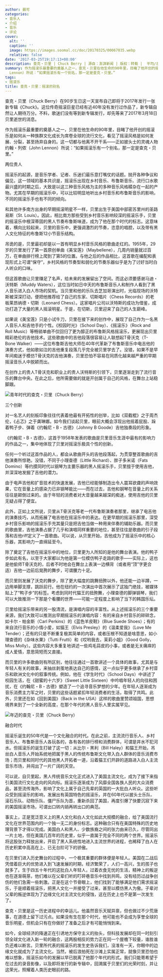 ```yaml
---
author: 聂可
categories:
- 音乐人
- 介绍
- 音乐
- 评论
cover:
  alt: ''
  caption: ''
  image: https://images.soomal.cc/doc/20170325/00067035.webp
  relative: false
date: '2017-03-25T19:17:13+08:00'
description: 查克・贝里 | Chuck Berry | 源自：澎湃新闻 | 版权：转载 |  平均/总评分：10.00/10
summary: 作为摇滚乐最重要的奠基人之一，查克・贝里在他生命的90年里，目睹了他开创的摇滚乐是如何从一种族群文化成长为席卷全球的流行文化，看见了摇滚风格是如何发展、分裂，甚至扬弃自身的。这一切都与他离不开干系――正如披头士的灵魂人物约翰・列侬（John
  Lennon）所说：“如果摇滚乐有一个别名，那一定是查克・贝里。”
tags:
- 摇滚乐
title: 查克・贝里：摇滚的别名
---
```


查克・贝里（Chuck Berry）在90岁生日这一天宣布自己即将于2017年发行一张新专辑《Chuck》。这位传奇摇滚巨星已经有近40年没有发行过作品了，新专辑自然让人期待万分。不料，歌迷们没有等到新专辑发行，却先等来了2017年3月18日贝里逝世的消息。

作为摇滚乐最重要的奠基人之一，贝里在他生命的90年里，目睹了他开创的摇滚乐是如何从一种族群文化成长为席卷全球的流行文化，看见了摇滚风格是如何发展、分裂，甚至扬弃自身的。这一切都与他离不开干系――正如披头士的灵魂人物约翰・列侬（John Lennon）所说：“如果摇滚乐有一个别名，那一定是查克・贝里。”

两位贵人

摇滚乐的起源，是音乐学者、记者、乐迷们最乐意打嘴仗的话题。抛开各种争议和偏见，这一领域的基本共识是，摇滚乐出现在乡村音乐、布鲁斯音乐、流行口水歌最兴盛的时期之后，大致是以这三种音乐风格为主的多种音乐风格糅杂在一起的产物。尤其在早期的摇滚乐中，可以比较明显地听出乡村音乐和布鲁斯音乐的影响，不同的摇滚乐手也有不同的倾向。

和其他许多南方出身的早期摇滚明星不一样，贝里出生于美国中部密苏里州的圣路易斯（St. Louis）。因此，相比南方那些受到乡村音乐影响较深的摇滚乐手，贝里的摇滚乐中根深蒂固的黑人节奏布鲁斯味道，成为了他在那个时代的标志。这意味着，横向比较起来，贝里的音乐中，更强调激烈的节奏，恣意的唱腔，以及带有黑人文化特征的布鲁斯12小节音乐结构。

吊诡的是，贝里最初却是以一首有明显乡村音乐风格的歌曲走红的。1955年，29岁的贝里发行了第一首原创单曲《美宝莲》（Maybellene），几周内销量就过百万，在单曲排行榜上爬到了第5的位置。与他之后的作品相比，这首歌在编配和表现形式上可谓“保守”，乡村风格的节奏型和弱化的节奏乐器似乎是为了讨好当时白人听众的口味。

但这首歌曲让贝里赚足了名声，给未来的发展留出了空间。而这必须要感谢马迪・沃特斯（Muddy Waters），这位当时如日中天的布鲁斯音乐人和制作人看到了黑人音乐进入白人市场的契机。当贝里和他的乐队去芝加哥演出时，光临现场的沃特斯被深深打动，便把他推荐给了自己的东家、切斯唱片（Chess Records）的老板莱昂纳德・切斯（Leonard Chess）。这家唱片公司以沃特斯的成功为借鉴，成功打造了大量的黑人摇滚明星。于是，在切斯，贝里迎来了自己的人生巅峰。

如果说《美宝莲》只是小试牛刀，贝里在接下来的创作中，展现了自己作为一名黑人音乐人和吉他手的个性。《校园时光》（School Day）、《摇滚乐》（Rock and Roll Music）等畅销单曲不仅回归了更为醇正的布鲁斯风格摇滚乐，更展现出贝里精彩绝伦的吉他技术。这些歌曲中的吉他段落很容易让人联想起T骨沃克（T-Bone Walker）――这位布鲁斯吉他大师在40年代革新了布鲁斯音乐中电吉他的演奏方式，他如歌如泣的吉他重复段落几乎完全被贝里学去了。没错，如果不是早年间痴迷于模仿T骨沃克的吉他演奏，贝里恐怕不容易在同质化越来越严重的早期摇滚音乐人中脱颖而出。

在创作上的贵人T骨沃克和职业上的贵人沃特斯的引领下，贝里逐渐走到了流行音乐的舞台中央。在此之后，他所需要做的就是开创属于自己的风格，在舞台上站稳脚跟。

![青年时代的查克・贝里（Chuck Berry）](https://images.soomal.cc/doc/20170325/00067033.webp)





三个创新

对一名艺人的刻板印象往往代表着他最有开拓性的创举，比如《双截棍》之于周杰伦，《忐忑》之于龚琳娜。如今我们谈起贝里，眼前大概会浮现出他摇着屁股、跺着鸭子步、弹着《约翰尼・B・古德》（Johnny B Goode）吉他独奏段的形象。

《约翰尼・B・古德》，这首于1958年发表的歌曲是贝里音乐生涯中最有的影响力的作品之一，集中地体现了贝里对摇滚乐极具个性的创新。

任何一个听过这首作品的人，都会从歌曲开头的吉他段落起，为贯穿整首歌曲的吉他演奏所惊艳。没错，不同于小理查德（Little Richard）、胖子多米诺（Fats Domino）等约摸同时代以钢琴为主要乐器的黑人摇滚乐手，贝里擅于使用吉他，并深深地发掘了吉他的潜力。

由于电声吉他和扩音技术的快速发展，吉他已经能够制造出令人震耳欲聋的声响效果，它在音量上的感染力已非钢琴能比――而在过去，吉他和钢琴在音量上的关系往往是颠倒过来的。由于年轻的消费者对大音量越来越深的痴迷，使用吉他的贝里无疑占得了便宜。

此外，正如上文所说，贝里从T骨沃克等老一代布鲁斯演奏者那里，继承了电吉他的演奏技巧，从而拓展了电吉他在摇滚乐中的表达。在更早期的摇滚乐那里，深受乡村音乐影响的摇滚乐手充其量只是把吉他当做一种用来伴奏的辅助乐器。而贝里的歌曲里，吉他演奏占据了几乎和演唱同样重要的地位，甚至往往是歌曲的引子段落和吉他riff定义了一首歌曲。可以说，从贝里开始，吉他成为了摇滚乐中的核心乐器，其影响力一直绵延至今。

除了奠定了吉他在摇滚乐中的地位，贝里更为人所知的是他的舞台表演。他的鸭子步如此有名，以至于大家都以为他是第一位模仿鸭子走路的歌手――实际上，这也是他偷师T骨沃克的，后者不时地会在舞台上表演一边横背（或者用“顶”字更合适）吉他一边前后晃胯的舞步，可谓腰力十足。

而贝里则发展了沃克的舞步，除了更大幅度的跳舞扭胯以外，他还能一边半蹲，一边用单脚支撑，跳跃前行。他在纽约的一次演出中首次展示了这独门绝技，被媒体贴上了“鸭子步”的标签。考虑到同时代猫王的扭胯舞，小理查德的脚弹钢琴，我们可以大致推测一下那是个看腰的世界――可能一定程度上影响了当下的韩国乐坛。

贝里给摇滚乐带来的另一股清流，是演唱内容的丰富性。从上述摇滚乐的三个重要来源，我们大致可以推测出早期摇滚乐的演唱内容：有的来自乡村音乐的碎碎念，如卡尔・帕金斯（Carl Perkins）的《蓝色羊皮鞋》（Blue Suede Shoes）；有的来自流行音乐的小情小爱，如猫王（Elvis Presley）的《温柔爱我》（Love Me Tender）；还有的只是不断重复极其简单的内容，或者压根不知道是啥意思，如小理查德的《杂味水果》（Tutti Frutti）和《哎哟我去，茉莉小姐》（Good Golly，Miss Molly）。这些内容大多重复地讲述一些鸡毛蒜皮的小事，或者是无关痛痒的成人爱情，意思简短而又直接。

而贝里的许多歌曲则有所区别，他往往通过一首歌讲述一个具体的故事，尤其是与年轻人有关的故事，来抽丝剥茧地表达自己的感情，这一点似乎更多继承了乡村音乐和欧洲文化中的叙事传统。例如，他在《学生时代》（School Days）中讲述了校园生活，在《甜蜜的十六岁》（Sweet Little Sixteen）中吟唱年轻人的向往和困扰，在《约翰尼・B・古德》塑造了一个追寻音乐梦想的少年。在年轻人逐渐成为音乐消费主力军之时，贝里的这些话题紧扣年轻消费者的生活，取得了共鸣。此外，贝里还在如《回到美国》（Back in the USA）这样的歌曲里赞颂祖国，思想境界来到了一个全新的高度，在那个年代的黑人音乐人里实属罕见。

![年迈的查克・贝里（Chuck Berry）](https://images.soomal.cc/doc/20170325/00067034.webp)





融合时代

摇滚乐诞生的50年代是一个文化融合的时代。在此之前，主流流行音乐人、乡村音乐人、布鲁斯音乐人各玩各的，各有各的排行榜和消费群体，可谓是井水不犯河水。但摇滚乐的诞生打破了这一切：从比尔・黑利（Bill Haley）和猫王开始，吊丝白人音乐人开始系统地把属于黑人的传统布鲁斯文化带入白人群体的音乐消费市场；而贝里和同时代的其他黑人开拓者一道，沿着猫王们开辟的道路进入白人主流音乐市场，并闯出了一片广阔的天空。

可以说，自贝里起，黑人传统音乐文化正式进入了美国主流文化，成为了接下来指引美国流行文化走向的风向标。摇滚乐逐渐成为了风靡全国各族人民的大众消费品，甚至流传海外，影响了文化上属于自己先辈的英国的一大批白人听众。这些听众受到摇滚乐的影响，发展出有英国特色的摇滚乐，并在60年代以披头士乐队、滚石乐队、动物乐队、僵尸乐队为首，重新杀回了美国，再度引爆了快要沉寂下来的美国摇滚市场，可谓出口转内销再转出口的典范。

事实上，正是宽泛意义上的黑人文化和白人文化如此大规模的融合，给了美国流行文化在世界范围内的一个独一无二的身份标志。这种融合只有在美国特殊的历史地理背景下才得以完成。美国白人和黑人、少数族裔之间的张力由来已久，尽管同出一片土地，但在美国几百年的历史里，似乎一直属于完全不同的两个世界。摇滚乐将这股张力释放出来，开启了黑人系统性地进入主流世界的进程，也稀释了白人在历史积累中高高在上、已无台阶可下的骄傲。

在贝里们进入历史舞台的过程中，一个极其重要的群体便是年轻人。美国在二战后凭借着巨大的优势进入到飞速发展的时期，经济繁荣了，人们一高兴，生的孩子也就多了。生于四五十年代的这批白人年轻人，过着衣食无忧的生活，精神上的叛逆也在逐渐萌芽。他们难以在父辈们听的叮砰巷音乐中找到共鸣，没有经历过战争创伤的他们急需一些刺激。正是在这个节骨眼上，他们找到了能够满足他们需求摇滚乐，于是顺着摇滚乐，把黑人文化一并接受了过来，甚至以模仿黑人为傲。子辈对父辈的叛逆体现为了边缘文化对主流文化的侵蚀，这在历史上也不是第一次发生了。

查克・贝里是这一历史进程中的幸运儿。他虽然音乐天赋异禀，但也做过不少荒唐事，在道德上留下过污点。如果没有生在那个时代，他可能也不会成为享誉全球的音乐明星，但机会只有在你做好了准备之后才有可能悄悄到来。

如今，全球经济的降速正在引诱地方保守主义的抬头，但科技发展却在同一时刻引领全球文化进入新一轮的融合，这两股相反的势力正在同一个屋檐下较量，谁胜谁负还难以断言。贝里所代表的摇滚乐的发生史告诉我们，没准有一天，你眼中的边缘文化就成为了主流文化。当然，被后浪拍死在沙滩上实属正常，就像贝里恐怕也难以想象，摇滚乐如今的发展以早已脱离了他那个年代的形式。我们只能寄希望于在过去的录音影像，以及即将发行的新专辑中，回溯属于贝里们的光荣时刻，并让这荣光，照耀着人类历史眼前的路。